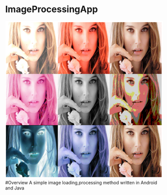 # ImageProcessingApp
<img src="image.png" width="500" height="500">
#Overview
A simple image loading,processing method written in Android and Java
